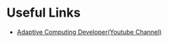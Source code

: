 # Useful Links
* [Adaptive Computing Developer(Youtube Channel)](https://www.youtube.com/channel/UCkzIS3hJplxSbVRxRQJW4Ow)